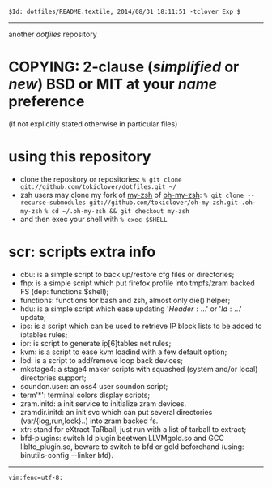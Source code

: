 `$Id: dotfiles/README.textile, 2014/08/31 18:11:51 -tclover Exp $`

---

another _dotfiles_ repository

# COPYING: 2-clause (*simplified* or *new*) BSD or MIT at your *name* preference

(if not explicitly stated otherwise in particular files)

# using this repository

* clone the repository or repositories: 
`% git clone git://github.com/tokiclover/dotfiles.git ~/`
* zsh users may clone my fork of [my-zsh][] of [oh-my-zsh][]: 
`% git clone --recurse-submodules git://github.com/tokiclover/oh-my-zsh.git .oh-my-zsh`
`% cd ~/.oh-my-zsh && git checkout my-zsh`
* and then exec your shell with `% exec $SHELL`

# scr: scripts extra info

* cbu: is a simple script to back up/restore cfg files or directories;
* fhp: is a simple script which put firefox profile into tmpfs/zram backed FS (dep: functions.$shell);
* functions: functions for bash and zsh, almost only die() helper;
* hdu: is a simple script which ease updating '$Header:...$' or '$Id:...$' update;
* ips: is a script which can be used to retrieve IP block lists to be added to iptables rules;
* ipr: is script to generate ip[6]tables net rules;
* kvm: is a script to ease kvm loadind with a few default option;
* lbd: is a script to add/remove loop back devices;
* mkstage4: a stage4 maker scripts with squashed (system and/or local) directories support;
* soundon.user: an oss4 user soundon script;
* term'*': terminal colors display scripts;
* zram.initd: a init service to initialize zram devices.
* zramdir.initd: an init svc which can put several directories (var/{log,run,lock}..) into zram backed fs.
* xtr: stand for eXtract TaRball, just run with a list of tarball to extract;
* bfd-plugins: switch ld plugin beetwen LLVMgold.so and GCC liblto_plugin.so,
    beware to switch to bfd or gold beforehand (using: binutils-config --linker bfd).

[my-zsh]: https://github.com/tokiclover/oh-my-zsh
[oh-my-zsh]: https://github.com/robbyrussell/oh-my-zsh

---
`vim:fenc=utf-8:`
